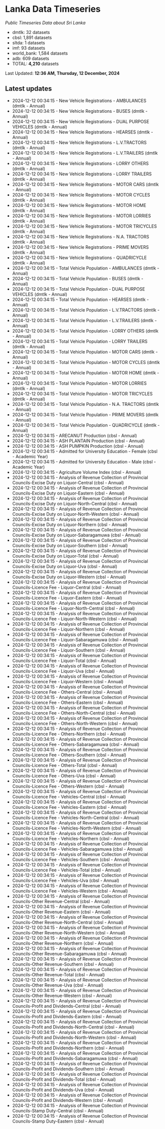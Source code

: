 # Lanka Data Timeseries
*Public Timeseries Data about Sri Lanka*

* dmtlk: 32 datasets
* cbsl: 1,891 datasets
* sltda: 1 datasets
* imf: 93 datasets
* world_bank: 1,584 datasets
* adb: 609 datasets
* TOTAL: **4,210** datasets

Last Updated: **12:36 AM, Thursday, 12 December, 2024**

## Latest updates

* 2024-12-12 00:34:15 - New Vehicle Registrations - AMBULANCES (dmtlk - Annual)
* 2024-12-12 00:34:15 - New Vehicle Registrations - BUSES (dmtlk - Annual)
* 2024-12-12 00:34:15 - New Vehicle Registrations - DUAL PURPOSE VEHICLES (dmtlk - Annual)
* 2024-12-12 00:34:15 - New Vehicle Registrations - HEARSES (dmtlk - Annual)
* 2024-12-12 00:34:15 - New Vehicle Registrations - L.V.TRACTORS (dmtlk - Annual)
* 2024-12-12 00:34:15 - New Vehicle Registrations - L.V.TRAILERS (dmtlk - Annual)
* 2024-12-12 00:34:15 - New Vehicle Registrations - LORRY OTHERS (dmtlk - Annual)
* 2024-12-12 00:34:15 - New Vehicle Registrations - LORRY TRAILERS (dmtlk - Annual)
* 2024-12-12 00:34:15 - New Vehicle Registrations - MOTOR CARS (dmtlk - Annual)
* 2024-12-12 00:34:15 - New Vehicle Registrations - MOTOR CYCLES (dmtlk - Annual)
* 2024-12-12 00:34:15 - New Vehicle Registrations - MOTOR HOME (dmtlk - Annual)
* 2024-12-12 00:34:15 - New Vehicle Registrations - MOTOR LORRIES (dmtlk - Annual)
* 2024-12-12 00:34:15 - New Vehicle Registrations - MOTOR TRICYCLES (dmtlk - Annual)
* 2024-12-12 00:34:15 - New Vehicle Registrations - N.A. TRACTORS (dmtlk - Annual)
* 2024-12-12 00:34:15 - New Vehicle Registrations - PRIME MOVERS (dmtlk - Annual)
* 2024-12-12 00:34:15 - New Vehicle Registrations - QUADRICYCLE (dmtlk - Annual)
* 2024-12-12 00:34:15 - Total Vehicle Population - AMBULANCES (dmtlk - Annual)
* 2024-12-12 00:34:15 - Total Vehicle Population - BUSES (dmtlk - Annual)
* 2024-12-12 00:34:15 - Total Vehicle Population - DUAL PURPOSE VEHICLES (dmtlk - Annual)
* 2024-12-12 00:34:15 - Total Vehicle Population - HEARSES (dmtlk - Annual)
* 2024-12-12 00:34:15 - Total Vehicle Population - L.V.TRACTORS (dmtlk - Annual)
* 2024-12-12 00:34:15 - Total Vehicle Population - L.V.TRAILERS (dmtlk - Annual)
* 2024-12-12 00:34:15 - Total Vehicle Population - LORRY OTHERS (dmtlk - Annual)
* 2024-12-12 00:34:15 - Total Vehicle Population - LORRY TRAILERS (dmtlk - Annual)
* 2024-12-12 00:34:15 - Total Vehicle Population - MOTOR CARS (dmtlk - Annual)
* 2024-12-12 00:34:15 - Total Vehicle Population - MOTOR CYCLES (dmtlk - Annual)
* 2024-12-12 00:34:15 - Total Vehicle Population - MOTOR HOME (dmtlk - Annual)
* 2024-12-12 00:34:15 - Total Vehicle Population - MOTOR LORRIES (dmtlk - Annual)
* 2024-12-12 00:34:15 - Total Vehicle Population - MOTOR TRICYCLES (dmtlk - Annual)
* 2024-12-12 00:34:15 - Total Vehicle Population - N.A. TRACTORS (dmtlk - Annual)
* 2024-12-12 00:34:15 - Total Vehicle Population - PRIME MOVERS (dmtlk - Annual)
* 2024-12-12 00:34:15 - Total Vehicle Population - QUADRICYCLE (dmtlk - Annual)
* 2024-12-12 00:34:15 - ARECANUT Production (cbsl - Annual)
* 2024-12-12 00:34:15 - ASH PLANTAIN Production (cbsl - Annual)
* 2024-12-12 00:34:15 - ASH PUMPKIN Production (cbsl - Annual)
* 2024-12-12 00:34:15 - Admitted for University Education - Female (cbsl - Academic Year)
* 2024-12-12 00:34:15 - Admitted for University Education - Male (cbsl - Academic Year)
* 2024-12-12 00:34:15 - Agriculture Volume Index (cbsl - Annual)
* 2024-12-12 00:34:15 - Analysis of Revenue Collection of Provincial Councils-Excise Duty on Liquor-Central (cbsl - Annual)
* 2024-12-12 00:34:15 - Analysis of Revenue Collection of Provincial Councils-Excise Duty on Liquor-Eastern (cbsl - Annual)
* 2024-12-12 00:34:15 - Analysis of Revenue Collection of Provincial Councils-Excise Duty on Liquor-North-Central (cbsl - Annual)
* 2024-12-12 00:34:15 - Analysis of Revenue Collection of Provincial Councils-Excise Duty on Liquor-North-Western (cbsl - Annual)
* 2024-12-12 00:34:15 - Analysis of Revenue Collection of Provincial Councils-Excise Duty on Liquor-Northern (cbsl - Annual)
* 2024-12-12 00:34:15 - Analysis of Revenue Collection of Provincial Councils-Excise Duty on Liquor-Sabaragamuwa (cbsl - Annual)
* 2024-12-12 00:34:15 - Analysis of Revenue Collection of Provincial Councils-Excise Duty on Liquor-Southern (cbsl - Annual)
* 2024-12-12 00:34:15 - Analysis of Revenue Collection of Provincial Councils-Excise Duty on Liquor-Total (cbsl - Annual)
* 2024-12-12 00:34:15 - Analysis of Revenue Collection of Provincial Councils-Excise Duty on Liquor-Uva (cbsl - Annual)
* 2024-12-12 00:34:15 - Analysis of Revenue Collection of Provincial Councils-Excise Duty on Liquor-Western (cbsl - Annual)
* 2024-12-12 00:34:15 - Analysis of Revenue Collection of Provincial Councils-Licence Fee - Liquor-Central (cbsl - Annual)
* 2024-12-12 00:34:15 - Analysis of Revenue Collection of Provincial Councils-Licence Fee - Liquor-Eastern (cbsl - Annual)
* 2024-12-12 00:34:15 - Analysis of Revenue Collection of Provincial Councils-Licence Fee - Liquor-North-Central (cbsl - Annual)
* 2024-12-12 00:34:15 - Analysis of Revenue Collection of Provincial Councils-Licence Fee - Liquor-North-Western (cbsl - Annual)
* 2024-12-12 00:34:15 - Analysis of Revenue Collection of Provincial Councils-Licence Fee - Liquor-Northern (cbsl - Annual)
* 2024-12-12 00:34:15 - Analysis of Revenue Collection of Provincial Councils-Licence Fee - Liquor-Sabaragamuwa (cbsl - Annual)
* 2024-12-12 00:34:15 - Analysis of Revenue Collection of Provincial Councils-Licence Fee - Liquor-Southern (cbsl - Annual)
* 2024-12-12 00:34:15 - Analysis of Revenue Collection of Provincial Councils-Licence Fee - Liquor-Total (cbsl - Annual)
* 2024-12-12 00:34:15 - Analysis of Revenue Collection of Provincial Councils-Licence Fee - Liquor-Uva (cbsl - Annual)
* 2024-12-12 00:34:15 - Analysis of Revenue Collection of Provincial Councils-Licence Fee - Liquor-Western (cbsl - Annual)
* 2024-12-12 00:34:15 - Analysis of Revenue Collection of Provincial Councils-Licence Fee - Others-Central (cbsl - Annual)
* 2024-12-12 00:34:15 - Analysis of Revenue Collection of Provincial Councils-Licence Fee - Others-Eastern (cbsl - Annual)
* 2024-12-12 00:34:15 - Analysis of Revenue Collection of Provincial Councils-Licence Fee - Others-North-Central (cbsl - Annual)
* 2024-12-12 00:34:15 - Analysis of Revenue Collection of Provincial Councils-Licence Fee - Others-North-Western (cbsl - Annual)
* 2024-12-12 00:34:15 - Analysis of Revenue Collection of Provincial Councils-Licence Fee - Others-Northern (cbsl - Annual)
* 2024-12-12 00:34:15 - Analysis of Revenue Collection of Provincial Councils-Licence Fee - Others-Sabaragamuwa (cbsl - Annual)
* 2024-12-12 00:34:15 - Analysis of Revenue Collection of Provincial Councils-Licence Fee - Others-Southern (cbsl - Annual)
* 2024-12-12 00:34:15 - Analysis of Revenue Collection of Provincial Councils-Licence Fee - Others-Total (cbsl - Annual)
* 2024-12-12 00:34:15 - Analysis of Revenue Collection of Provincial Councils-Licence Fee - Others-Uva (cbsl - Annual)
* 2024-12-12 00:34:15 - Analysis of Revenue Collection of Provincial Councils-Licence Fee - Others-Western (cbsl - Annual)
* 2024-12-12 00:34:15 - Analysis of Revenue Collection of Provincial Councils-Licence Fee - Vehicles-Central (cbsl - Annual)
* 2024-12-12 00:34:15 - Analysis of Revenue Collection of Provincial Councils-Licence Fee - Vehicles-Eastern (cbsl - Annual)
* 2024-12-12 00:34:15 - Analysis of Revenue Collection of Provincial Councils-Licence Fee - Vehicles-North-Central (cbsl - Annual)
* 2024-12-12 00:34:15 - Analysis of Revenue Collection of Provincial Councils-Licence Fee - Vehicles-North-Western (cbsl - Annual)
* 2024-12-12 00:34:15 - Analysis of Revenue Collection of Provincial Councils-Licence Fee - Vehicles-Northern (cbsl - Annual)
* 2024-12-12 00:34:15 - Analysis of Revenue Collection of Provincial Councils-Licence Fee - Vehicles-Sabaragamuwa (cbsl - Annual)
* 2024-12-12 00:34:15 - Analysis of Revenue Collection of Provincial Councils-Licence Fee - Vehicles-Southern (cbsl - Annual)
* 2024-12-12 00:34:15 - Analysis of Revenue Collection of Provincial Councils-Licence Fee - Vehicles-Total (cbsl - Annual)
* 2024-12-12 00:34:15 - Analysis of Revenue Collection of Provincial Councils-Licence Fee - Vehicles-Uva (cbsl - Annual)
* 2024-12-12 00:34:15 - Analysis of Revenue Collection of Provincial Councils-Licence Fee - Vehicles-Western (cbsl - Annual)
* 2024-12-12 00:34:15 - Analysis of Revenue Collection of Provincial Councils-Other Revenue-Central (cbsl - Annual)
* 2024-12-12 00:34:15 - Analysis of Revenue Collection of Provincial Councils-Other Revenue-Eastern (cbsl - Annual)
* 2024-12-12 00:34:15 - Analysis of Revenue Collection of Provincial Councils-Other Revenue-North-Central (cbsl - Annual)
* 2024-12-12 00:34:15 - Analysis of Revenue Collection of Provincial Councils-Other Revenue-North-Western (cbsl - Annual)
* 2024-12-12 00:34:15 - Analysis of Revenue Collection of Provincial Councils-Other Revenue-Northern (cbsl - Annual)
* 2024-12-12 00:34:15 - Analysis of Revenue Collection of Provincial Councils-Other Revenue-Sabaragamuwa (cbsl - Annual)
* 2024-12-12 00:34:15 - Analysis of Revenue Collection of Provincial Councils-Other Revenue-Southern (cbsl - Annual)
* 2024-12-12 00:34:15 - Analysis of Revenue Collection of Provincial Councils-Other Revenue-Total (cbsl - Annual)
* 2024-12-12 00:34:15 - Analysis of Revenue Collection of Provincial Councils-Other Revenue-Uva (cbsl - Annual)
* 2024-12-12 00:34:15 - Analysis of Revenue Collection of Provincial Councils-Other Revenue-Western (cbsl - Annual)
* 2024-12-12 00:34:15 - Analysis of Revenue Collection of Provincial Councils-Profit and Dividends-Central (cbsl - Annual)
* 2024-12-12 00:34:15 - Analysis of Revenue Collection of Provincial Councils-Profit and Dividends-Eastern (cbsl - Annual)
* 2024-12-12 00:34:15 - Analysis of Revenue Collection of Provincial Councils-Profit and Dividends-North-Central (cbsl - Annual)
* 2024-12-12 00:34:15 - Analysis of Revenue Collection of Provincial Councils-Profit and Dividends-North-Western (cbsl - Annual)
* 2024-12-12 00:34:15 - Analysis of Revenue Collection of Provincial Councils-Profit and Dividends-Northern (cbsl - Annual)
* 2024-12-12 00:34:15 - Analysis of Revenue Collection of Provincial Councils-Profit and Dividends-Sabaragamuwa (cbsl - Annual)
* 2024-12-12 00:34:15 - Analysis of Revenue Collection of Provincial Councils-Profit and Dividends-Southern (cbsl - Annual)
* 2024-12-12 00:34:15 - Analysis of Revenue Collection of Provincial Councils-Profit and Dividends-Total (cbsl - Annual)
* 2024-12-12 00:34:15 - Analysis of Revenue Collection of Provincial Councils-Profit and Dividends-Uva (cbsl - Annual)
* 2024-12-12 00:34:15 - Analysis of Revenue Collection of Provincial Councils-Profit and Dividends-Western (cbsl - Annual)
* 2024-12-12 00:34:15 - Analysis of Revenue Collection of Provincial Councils-Stamp Duty-Central (cbsl - Annual)
* 2024-12-12 00:34:15 - Analysis of Revenue Collection of Provincial Councils-Stamp Duty-Eastern (cbsl - Annual)
